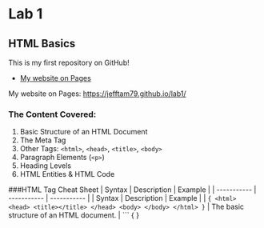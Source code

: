 # Lab 1
## HTML Basics

This is my first repository on GitHub!

- [My website on Pages](https://jefftam79.github.io/lab1/)

My website on Pages: https://jefftam79.github.io/lab1/

### The Content Covered:
1. Basic Structure of an HTML Document
2. The Meta Tag
3. Other Tags: `<html>`, `<head>`, `<title>`, `<body>`
4. Paragraph Elements (`<p>`)
5. Heading Levels
6. HTML Entities & HTML Code 

###HTML Tag Cheat Sheet
| Syntax | Description | Example |
| ----------- | ----------- | ----------- |
| Syntax | Description | Example |
| ```
{
    <html>
        <head>
        <title></title>
        </head>
        <body>
        </body>
    </html>
}
``` | The basic structure of an HTML document. | ```
{
    <html>
        <head>
            <meta charset="utf-8">
            <title></title>
        </head>
        <body>
        </body>
    </html>
}
``` |